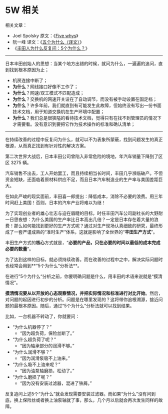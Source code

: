 # 5W 相关

相关文章：

- Joel Spolsky 原文：《[Five whys](https://www.joelonsoftware.com/2008/01/22/five-whys/)》
- 阮一峰 译文：《[五个为什么（译文）](http://www.ruanyifeng.com/blog/2009/08/five_whys.html)》
- 《[丰田人为什么反复问：5个为什么？](http://www.sohu.com/a/19828737_114834)》


----------


日本丰田创始人的思想：当某个地方出错的时候，就问为什么，一遍遍的追问，直到找到根本原因为止；

- 机房连接中断了；
- **为什么**？网线接口好像不工作了；
- **为什么**？网速/双工模式不匹配造成；
- **为什么**？交换机的网速开关设在了自动调节，而没有被手动设置在固定档；
- **为什么**？许多年前，我们就直到有可能发生此故障，但始终没有写出一份书面技术文档，用于知道交换机在生产环境中配置；
- **为什么**？我们总是很狭隘的看待技术文档，觉得只有在找不到管理员的情况下才需要看。没有意识到要把它作为技术操作的标准和确认清单；


----------


在持续改善的过程中反复问为什么，就可以不为表象所蒙蔽，找到问题发生的真正根源，从而真正找到有针对性的解决方案。

第二次世界大战后，日本丰田公司曾陷入非常危险的境地，年汽车销量下降到了区区 3275 辆。

汽车销售不出去，工人开始罢工，而且持续相当长时间，丰田几乎濒临破产。不但资金短缺，还面临着原材料供应不足，而且日本汽车制造业的生产率与美国差距巨大。

在如此严峻的现实面前，丰田喜一郎提出：降低成本，消除不必要的浪费。用三年时间赶上美国！否则，日本的汽车产业将难以为继！

为了实现创业者的雄心壮志与迫在眉睫的目标，时任丰田汽车公司副社长的大野耐一日思夜想：为什么美国的生产率比日本高出几倍？一定是日本存在着大量的浪费！那么如何能找到更好的生产方式呢？通过对生产现场认真细致的研究，最终形成了一套严谨成熟的“准时生产”体系，这就是影响了全世界的“**丰田生产方式**”。

丰田生产方式的**核心**方式就是，“**必要的产品，只在必要的时间以最低的成本完成必要的数量**”。

为了达到这样的目标，就必须持续改善。而在改善的过程中之中，解决实际问题时也经常会用到**“5个为什么“分析法**。

在进行”5个为什么“分析之前，你要明确问题是什么，用丰田的术语来说就是“摸清情况”。

**摸清情况要从以开放的心态观察情况，并把实际情况和标准进行对比开始**。然后，对问题的起因进行初步的分析。问题是在哪里发现的？这将带你追根溯源，接近问题的最根本原因。随后，通过“5个为什么”分析法就可以找到结果。

比如，一台机器不转动了，你就要问：

- “为什么机器停了？”
    - “因为超负荷，保险丝断了。”
- “为什么超负荷了呢？”
    - “因为轴承部分的润滑不够。”
- “为什么润滑不够？”
    - “因为润滑泵吸不上油来。”
- “为什么吸不上油来呢？”
    - “因为油泵轴磨损，松动了。”
- “为什么磨损了呢？”
    - “因为没有安装过滤器，混进了铁屑。”

反复追问上述5个“为什么”就会发现需要安装过滤器。而如果“为什么”没有问到底，换上保险丝或者换上油泵轴就了事，那么，几个月以后就会再次发生同样的故障。

